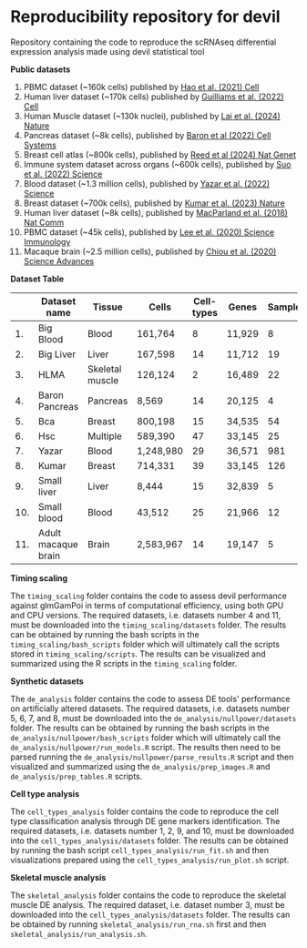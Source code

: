 # Reproducibility repository for devil 

Repository containing the code to reproduce the scRNAseq differential expression analysis made using devil statistical tool

**Public datasets**

1) PBMC dataset (~160k cells) published by [Hao et al. (2021) Cell](https://doi.org/10.1016/j.cell.2021.04.048)
2) Human liver dataset (~170k cells) published by [Guilliams et al. (2022) Cell](https://doi.org/10.1016/j.cell.2021.12.018)
3) Human Muscle dataset (~130k nuclei), published by [Lai et al. (2024) Nature](https://doi.org/10.1038/s41586-024-07348-6)
4) Pancreas dataset (~8k cells), published by [Baron et al (2022) Cell Systems](https://doi.org/10.1016/j.cels.2016.08.011)
5) Breast cell atlas (~800k cells), published by [Reed et al (2024) Nat Genet](https://doi.org/10.1038/s41588-024-01688-9)
6) Immune system dataset across organs (~600k cells), published by [Suo et al. (2022) Science](https://doi.org/10.1126/science.abo0510)
7) Blood dataset (~1.3 million cells), published by [Yazar et al. (2022) Science](https://doi.org/10.1126/science.abf3041)
8) Breast dataset (~700k cells), published by [Kumar et al. (2023) Nature](https://doi.org/10.1038/s41586-023-06252-9)
9) Human liver dataset (~8k cells), published by [MacParland et al. (2018) Nat Comm](https://doi.org/10.1038/s41467-018-06318-7)
10) PBMC dataset (~45k cells), published by [Lee et al. (2020) Science Immunology](https://doi.org/10.1126/sciimmunol.abd1554)
11) Macaque brain (~2.5 million cells), published by [Chiou et al. (2020) Science Advances](https://www.science.org/doi/10.1126/sciadv.adh1914)

**Dataset Table**

| | Dataset name | Tissue | Cells | Cell-types | Genes | Samples | Access |
| --- | --- | --- | --- | --- | --- | --- | --- |
| 1. | Big Blood | Blood | 161,764 | 8 | 11,929 | 8 | [CELLxGENE](https://cellxgene.cziscience.com/collections/b0cf0afa-ec40-4d65-b570-ed4ceacc6813) |
| 2. | Big Liver | Liver | 167,598 | 14 | 11,712 | 19 | [CELLxGENE](https://cellxgene.cziscience.com/collections/74e10dc4-cbb2-4605-a189-8a1cd8e44d8c) |
| 3. | HLMA | Skeletal muscle | 126,124 | 2 | 16,489 | 22 | [HLMA](https://db.cngb.org/cdcp/hlma/) |
| 4. | Baron Pancreas | Pancreas | 8,569 | 14 | 20,125 | 4 | [Original paper](https://pubmed.ncbi.nlm.nih.gov/27667365/) |
| 5. | Bca | Breast | 800,198 | 15 | 34,535 | 54 | [CELLxGENE](https://cellxgene.cziscience.com/collections/48259aa8-f168-4bf5-b797-af8e88da6637) |
| 6. | Hsc | Multiple | 589,390 | 47 | 33,145 | 25 | [CELLxGENE](https://cellxgene.cziscience.com/collections/b1a879f6-5638-48d3-8f64-f6592c1b1561) |
| 7. | Yazar | Blood | 1,248,980 | 29 | 36,571 | 981 | [CELLxGENE](https://cellxgene.cziscience.com/collections/dde06e0f-ab3b-46be-96a2-a8082383c4a1) |
| 8. | Kumar | Breast | 714,331 | 39 | 33,145 | 126 | [CELLxGENE](https://cellxgene.cziscience.com/collections/4195ab4c-20bd-4cd3-8b3d-65601277e731) |
| 9. | Small liver | Liver | 8,444 | 15 | 32,839 | 5 | [Original paper](https://www.nature.com/articles/s41467-018-06318-7) |
| 10. | Small blood | Blood | 43,512 | 25 | 21,966 | 12 | [CELLxGENE](https://cellxgene.cziscience.com/e/4c4cd77c-8fee-4836-9145-16562a8782fe.cxg/) |
| 11. | Adult macaque brain | Brain | 2,583,967 | 14 | 19,147 | 5 | [CELLxGENE](https://cellxgene.cziscience.com/collections/8c4bcf0d-b4df-45c7-888c-74fb0013e9e7) |

**Timing scaling**

The `timing_scaling` folder contains the code to assess devil performance against glmGamPoi in terms of computational efficiency, using both GPU and CPU versions.
The required datasets, i.e. datasets number 4 and 11, must be downloaded into the `timing_scaling/datasets` folder.
The results can be obtained by running the bash scripts in the `timing_scaling/bash_scripts` folder which will ultimately call the scripts stored in `timing_scaling/scripts`.
The results can be visualized and summarized using the R scripts in the `timing_scaling` folder.

**Synthetic datasets**

The `de_analysis` folder contains the code to assess DE tools' performance on artificially altered datasets.
The required datasets, i.e. datasets number 5, 6, 7, and 8, must be downloaded into the `de_analysis/nullpower/datasets` folder.
The results can be obtained by running the bash scripts in the `de_analysis/nullpower/bash_scripts` folder which will ultimately call the `de_analysis/nullpower/run_models.R` script.
The results then need to be parsed running the `de_analysis/nullpower/parse_results.R` script and then visualized and summarized using the `de_analysis/prep_images.R` and `de_analysis/prep_tables.R` scripts.

**Cell type analysis**

The `cell_types_analysis` folder contains the code to reproduce the cell type classification analysis through DE gene markers identification.
The required datasets, i.e. datasets number 1, 2, 9, and 10, must be downloaded into the `cell_types_analysis/datasets` folder.
The results can be obtained by running the bash script `cell_types_analysis/run_fit.sh` and then visualizations prepared using the `cell_types_analysis/run_plot.sh` script.

**Skeletal muscle analysis**

The `skeletal_analysis` folder contains the code to reproduce the skeletal muscle DE analysis.
The required dataset, i.e. dataset number 3, must be downloaded into the `cell_types_analysis/datasets` folder.
The results can be obtained by running `skeletal_analysis/run_rna.sh` first and then `skeletal_analysis/run_analysis.sh`.
